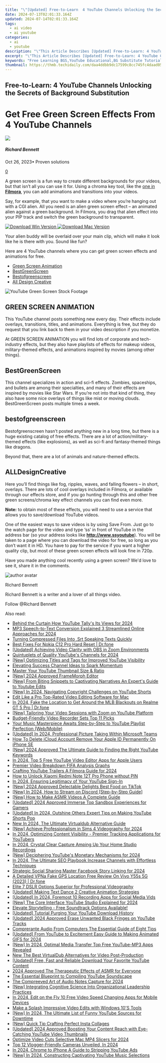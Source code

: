 ```yaml
---
title: "\"[Updated] Free-to-Learn  4 YouTube Channels Unlocking the Secrets of Background Substitution\""
date: 2024-07-13T02:01:33.164Z
updated: 2024-07-14T02:01:33.164Z
tags:
  - ai video
  - ai youtube
categories:
  - ai
  - youtube
description: "\"This Article Describes [Updated] Free-to-Learn: 4 YouTube Channels Unlocking the Secrets of Background Substitution\""
excerpt: "\"This Article Describes [Updated] Free-to-Learn: 4 YouTube Channels Unlocking the Secrets of Background Substitution\""
keywords: "Free Learning BGS,YouTube Educational,BG Substitute Tutorials,Learn BG Techniques,YouTube Secret Secrets,Background Removal Channels,Unlocking BGS Art"
thumbnail: https://thmb.techidaily.com/daa4ddbb9dc17599c8cc745fc4daad052ccf0ddb620b28a0347c7de8e4fb4249.jpg
---
```


## Free-to-Learn: 4 YouTube Channels Unlocking the Secrets of Background Substitution

# Get Free Green Screen Effects From 4 YouTube Channels

![](https://images.wondershare.com/filmora/article-images/richard-bennett.jpg)

##### Richard Bennett

 Oct 26, 2023• Proven solutions

[0](#commentsBoxSeoTemplate)

A green screen is a fun way to create different backgrounds for your videos, but that isn’t all you can use it for. Using a chroma key tool, like the [one in **Filmora**](https://tools.techidaily.com/wondershare/filmora/download/), you can add animations and transitions into your videos.

Say, for example, that you want to make a video where you’re hanging out with a CGI alien. All you need is an alien green screen effect – an animated alien against a green background. In Filmora, you drag that alien effect into your PIP track and switch the green background to transparent.

[![Download Win Version](https://images.wondershare.com/filmora/guide/download-btn-win.jpg) ](https://tools.techidaily.com/wondershare/filmora/download/) [![Download Mac Version](https://images.wondershare.com/filmora/guide/download-btn-mac.jpg) ](https://tools.techidaily.com/wondershare/filmora/download/)

Your alien buddy will be overlaid over your main clip, which will make it look like he is there with you. Sound like fun?

Here are 4 YouTube channels where you can get green screen effects and animations for free.

* [Green Screen Animation](#animation)
* [BestGreenScreen](#best)
* [Bestofgreenscreen](#bestof)
* [All Design Creative](#alldesign)

![YouTube Green Screen Stock Footage](https://images.wondershare.com/filmora/article-images/free-green-screen-effects.jpg)

## GREEN SCREEN ANIMATION

This YouTube channel posts something new every day. Their effects include overlays, transitions, titles, and animations. Everything is free, but they do request that you link back to them in your video description if you monetize.

At GREEN SCREEN ANIMATION you will find lots of corporate and tech-industry effects, but they also have playlists of effects for makeup videos, military-themed effects, and animations inspired by movies (among other things).

## BestGreenScreen

This channel specializes in action and sci-fi effects. Zombies, spaceships, and bullets are among their specialties, and many of their effects are inspired by movies like Star Wars. If you’re not into that kind of thing, they also have some nice overlays of things like mist or moving clouds. BestGreenScreen posts multiple times a week.

## bestofgreenscreen

Bestofgreenscreen hasn’t posted anything new in a long time, but there is a huge existing catalog of free effects. There are a lot of action/military-themed effects (like explosions), as well as sci-fi and fantasy-themed things like dragons.

Beyond that, there are a lot of animals and nature-themed effects.

## ALLDesignCreative

Here you’ll find things like fog, ripples, waves, and falling flowers – in short, overlays. There are lots of cool overlays included in Filmora, or available through our effects store, and if you go hunting through this and other free green screens/chroma key effect channels you can find even more.

**Note:** to obtain most of these effects, you will need to use a service that allows you to save/download YouTube videos.

One of the easiest ways to save videos is by using Save From. Just go to the watch page for the video and type ‘ss’ in front of YouTube in the address bar (so your address looks like **<http://www.ssyoutube>**). You will be taken to a page where you can download the video for free, so long as you don’t want it in HD. You have to pay for the service if you want a higher quality clip, but most of these green screen effects will look fine in 720p.

Have you made anything cool recently using a green screen? We'd love to see it, share it in the comments.

![author avatar](https://images.wondershare.com/filmora/article-images/richard-bennett.jpg)

Richard Bennett

Richard Bennett is a writer and a lover of all things video.

Follow @Richard Bennett


<ins class="adsbygoogle"
     style="display:block"
     data-ad-format="autorelaxed"
     data-ad-client="ca-pub-7571918770474297"
     data-ad-slot="1223367746"></ins>



<ins class="adsbygoogle"
     style="display:block"
     data-ad-client="ca-pub-7571918770474297"
     data-ad-slot="8358498916"
     data-ad-format="auto"
     data-full-width-responsive="true"></ins>



<span class="atpl-alsoreadstyle">Also read:</span>
<div><ul>
<li><a href="https://youtube-data.techidaily.com/d-the-curtain-how-youtube-tallys-its-views-for-2024/"><u>Behind the Curtain  How YouTube Tally's Its Views for 2024</u></a></li>
<li><a href="https://sound-optimizing.techidaily.com/mp3-speech-to-text-conversion-explained-3-streamlined-online-approaches-for-2024/"><u>MP3 Speech-to-Text Conversion Explained 3 Streamlined Online Approaches for 2024</u></a></li>
<li><a href="https://extra-lessons.techidaily.com/turning-compressed-files-into-srt-speaking-texts-quickly/"><u>Turning Compressed Files Into .Srt Speaking Texts Quickly</u></a></li>
<li><a href="https://techidaily.com/best-fixes-for-nokia-c12-pro-hard-reset-drfone-by-drfone-reset-android-reset-android/"><u>Best Fixes For Nokia C12 Pro Hard Reset | Dr.fone</u></a></li>
<li><a href="https://visual-screen-recording.techidaily.com/updated-achieving-video-clarity-with-obs-in-zoom-environments/"><u>[Updated] Achieving Video Clarity with OBS in Zoom Environments</u></a></li>
<li><a href="https://youtube-data.techidaily.com/uplets-of-quality-youtubes-channels-for-2024/"><u>Quintuplets of Quality  YouTube's Channels for 2024</u></a></li>
<li><a href="https://youtube-data.techidaily.com/ptimizing-titles-and-tags-for-improved-youtube-visibility/"><u>[New] Optimizing Titles and Tags for Improved YouTube Visibility</u></a></li>
<li><a href="https://youtube-data.techidaily.com/ting-success-channel-ideas-to-spark-momentum/"><u>Elevating Success  Channel Ideas to Spark Momentum</u></a></li>
<li><a href="https://youtube-data.techidaily.com/r-your-youtube-thumbnail-size-and-ratio/"><u>Master Your YouTube Thumbnail Size & Ratio</u></a></li>
<li><a href="https://eaxpv-info.techidaily.com/new-2024-approved-framemorph-editor/"><u>[New] 2024 Approved  FrameMorph Editor</u></a></li>
<li><a href="https://youtube-data.techidaily.com/rom-biting-snippets-to-captivating-narratives-an-experts-guide-to-youtube-edits/"><u>[New] From Biting Snippets to Captivating Narratives  An Expert's Guide to Youtube Edits</u></a></li>
<li><a href="https://youtube-data.techidaily.com/n-2024-navigating-copyright-challenges-on-youtube-shorts/"><u>[New] In 2024, Navigating Copyright Challenges on YouTube Shorts</u></a></li>
<li><a href="https://video-ai-editor.techidaily.com/edit-like-a-pro-top-rated-video-editing-software-for-mac/"><u>Edit Like a Pro Top-Rated Video Editing Software for Mac</u></a></li>
<li><a href="https://review-topics.techidaily.com/in-2024-fake-the-location-to-get-around-the-mlb-blackouts-on-realme-gt-5-pro-drfone-by-drfone-virtual-android/"><u>In 2024, Fake the Location to Get Around the MLB Blackouts on Realme GT 5 Pro | Dr.fone</u></a></li>
<li><a href="https://some-skills.techidaily.com/new-tailoring-your-video-sessions-with-zoom-on-youtube-platform/"><u>[New] Tailoring Your Video Sessions with Zoom on YouTube Platform</u></a></li>
<li><a href="https://youtube-data.techidaily.com/t-friendly-video-recorder-sets-top-11-picks/"><u>Budget-Friendly Video Recorder Sets  Top 11 Picks</u></a></li>
<li><a href="https://youtube-data.techidaily.com/music-masterpiece-awaits-step-by-step-to-youtube-playlist-perfection-webmobile/"><u>Your Music Masterpiece Awaits  Step-by-Step to YouTube Playlist Perfection (Web/Mobile)</u></a></li>
<li><a href="https://snapchat-videos.techidaily.com/updated-in-2024-professional-picture-taking-within-microsoft-teams/"><u>[Updated] In 2024, Professional Picture Taking Within Microsoft Teams</u></a></li>
<li><a href="https://apple-account.techidaily.com/how-to-delete-icloud-account-remove-your-apple-id-permanently-on-iphone-se-by-drfone-ios/"><u>How To Delete iCloud Account Remove Your Apple ID Permanently On iPhone SE</u></a></li>
<li><a href="https://youtube-data.techidaily.com/024-approved-the-ultimate-guide-to-finding-the-right-youtube-keywords/"><u>[New] 2024 Approved  The Ultimate Guide to Finding the Right YouTube Keywords</u></a></li>
<li><a href="https://youtube-data.techidaily.com/24-top-5-free-youtube-video-editor-apps-for-apple-users/"><u>In 2024, Top 5 Free YouTube Video Editor Apps for Apple Users</u></a></li>
<li><a href="https://youtube-data.techidaily.com/er-video-breakdown-fifa-analysis-graphs/"><u>Premier Video Breakdown  FIFA Analysis Graphs</u></a></li>
<li><a href="https://youtube-data.techidaily.com/ing-youtube-trailers-a-filmora-guide-for-2024/"><u>Crafting YouTube Trailers  A Filmora Guide for 2024</u></a></li>
<li><a href="https://unlock-android.techidaily.com/how-to-unlock-xiaomi-redmi-note-12t-pro-phone-without-pin-by-drfone-android/"><u>How to Unlock Xiaomi Redmi Note 12T Pro Phone without PIN</u></a></li>
<li><a href="https://youtube-data.techidaily.com/24-ensuring-legitimacy-of-your-youtube-sign-in/"><u>In 2024, Ensuring Legitimacy of Your YouTube Sign-In</u></a></li>
<li><a href="https://tiktok-videos.techidaily.com/new-2024-approved-delectable-delights-best-food-on-tiktok/"><u>[New] 2024 Approved  Delectable Delights  Best Food on TikTok</u></a></li>
<li><a href="https://discord-videos.techidaily.com/new-in-2024-how-to-stream-on-discord-step-by-step-guide/"><u>[New] In 2024, How to Stream on Discord [Step-by-Step Guide]</u></a></li>
<li><a href="https://youtube-data.techidaily.com/ow-to-make-asmr-videos-a-complete-guide/"><u>[New] How to Make ASMR Videos  A Complete Guide</u></a></li>
<li><a href="https://screen-capture.techidaily.com/updated-2024-approved-immerse-top-sandbox-experiences-for-gamers/"><u>[Updated] 2024 Approved  Immerse  Top Sandbox Experiences for Gamers</u></a></li>
<li><a href="https://youtube-data.techidaily.com/ed-in-2024-outshine-others-expert-tips-on-making-youtube-shorts-pop/"><u>[Updated] In 2024, Outshine Others  Expert Tips on Making YouTube Shorts Pop</u></a></li>
<li><a href="https://ai-driven-video-production.techidaily.com/new-in-2024-the-ultimate-virtualdub-alternative-guide/"><u>New In 2024, The Ultimate Virtualdub Alternative Guide</u></a></li>
<li><a href="https://remote-screen-capture.techidaily.com/new-achieve-professionalism-in-sims-4-videography-for-2024/"><u>[New] Achieve Professionalism in Sims 4 Videography for 2024</u></a></li>
<li><a href="https://youtube-stream.techidaily.com/in-2024-optimizing-content-visibility-premier-tracking-applications-for-youtubers/"><u>In 2024, Optimizing Content Visibility - Premier Tracking Applications for YouTubers</u></a></li>
<li><a href="https://youtube-data.techidaily.com/24-crystal-clear-capture-amping-up-your-home-studio-recordings/"><u>In 2024, Crystal Clear Capture  Amping Up Your Home Studio Recordings</u></a></li>
<li><a href="https://youtube-data.techidaily.com/eciphering-youtubes-monetary-mechanisms-for-2024/"><u>[New] Deciphering YouTube's Monetary Mechanisms for 2024</u></a></li>
<li><a href="https://youtube-data.techidaily.com/24-the-ultimate-seo-playbook-increase-channels-with-effortless-techniques/"><u>In 2024, The Ultimate SEO Playbook  Increase Channels with Effortless Techniques</u></a></li>
<li><a href="https://facebook-videos.techidaily.com/strategic-social-sharing-master-facebook-story-linking-for-2024/"><u>Strategic Social Sharing  Master Facebook Story Linking for 2024</u></a></li>
<li><a href="https://location-fake.techidaily.com/a-detailed-vpna-fake-gps-location-free-review-on-vivo-y55s-5g-2023-drfone-by-drfone-virtual-android/"><u>A Detailed VPNa Fake GPS Location Free Review On Vivo Y55s 5G (2023) | Dr.fone</u></a></li>
<li><a href="https://youtube-data.techidaily.com/-7-dslr-options-superior-for-professional-videography/"><u>Elite 7 DSLR Options Superior for Professional Videography</u></a></li>
<li><a href="https://youtube-data.techidaily.com/ed-making-text-dance-2-creative-animation-strategies/"><u>[Updated] Making Text Dance  2 Creative Animation Strategies</u></a></li>
<li><a href="https://youtube-data.techidaily.com/ed-in-2024-foremost-10-recording-apps-for-social-media-vids/"><u>[Updated] In 2024, Foremost 10 Recording Apps for Social Media Vids</u></a></li>
<li><a href="https://youtube-data.techidaily.com/he-core-interface-youtube-studio-explained-for-2024/"><u>[New] The Core Interface  YouTube Studio Explained for 2024</u></a></li>
<li><a href="https://youtube-data.techidaily.com/te-storytelling-free-soundtrack-options-available/"><u>Elevate Storytelling - Free Soundtrack Options Available!</u></a></li>
<li><a href="https://youtube-data.techidaily.com/ed-tutorial-purging-your-youtube-download-history/"><u>[Updated] Tutorial  Purging Your YouTube Download History</u></a></li>
<li><a href="https://youtube-data.techidaily.com/ed-2024-approved-erase-unwanted-black-fringes-on-youtube-tracks/"><u>[Updated] 2024 Approved  Erase Unwanted Black Fringes on YouTube Tracks</u></a></li>
<li><a href="https://desktop-recording.techidaily.com/comprerante-audio-from-computers-the-essential-guide-of-eight-tips/"><u>Comprerante Audio From Computers  The Essential Guide of Eight Tips</u></a></li>
<li><a href="https://youtube-data.techidaily.com/ed-from-youtube-to-excitement-easy-guide-to-making-animated-gifs-for-2024/"><u>[Updated] From YouTube to Excitement  Easy Guide to Making Animated GIFS for 2024</u></a></li>
<li><a href="https://youtube-data.techidaily.com/n-2024-optimal-media-transfer-top-free-youtube-mp3-apps-revealed/"><u>[New] In 2024, Optimal Media Transfer  Top Free YouTube-MP3 Apps Revealed</u></a></li>
<li><a href="https://video-content-creator.techidaily.com/new-the-best-virtualdub-alternatives-for-video-post-production/"><u>New The Best VirtualDub Alternatives for Video Post-Production</u></a></li>
<li><a href="https://youtube-data.techidaily.com/ed-free-fast-and-reliable-download-your-favorite-youtube-content/"><u>[Updated] Free, Fast and Reliable  Download Your Favorite YouTube Content</u></a></li>
<li><a href="https://some-skills.techidaily.com/2024-approved-the-therapeutic-effects-of-asmr-for-everyone/"><u>2024 Approved  The Therapeutic Effects of ASMR for Everyone</u></a></li>
<li><a href="https://youtube-data.techidaily.com/ssential-blueprint-to-compiling-youtube-soundscape/"><u>The Essential Blueprint to Compiling YouTube Soundscape</u></a></li>
<li><a href="https://some-guidance.techidaily.com/the-compreeved-art-of-audio-notes-capture-for-2024/"><u>The Compreeved Art of Audio Notes Capture for 2024</u></a></li>
<li><a href="https://youtube-data.techidaily.com/ntegrating-cognitive-science-into-organizational-leadership-practices/"><u>[New] Integrating Cognitive Science Into Organizational Leadership Practices</u></a></li>
<li><a href="https://ai-driven-video-production.techidaily.com/in-2024-edit-on-the-fly-10-free-video-speed-changing-apps-for-mobile-devices/"><u>In 2024, Edit on the Fly 10 Free Video Speed Changing Apps for Mobile Devices</u></a></li>
<li><a href="https://extra-resources.techidaily.com/make-a-splash-impressive-video-edits-with-windows-10s-tools/"><u>Make a Splash  Impressive Video Edits with Windows 10'S Tools</u></a></li>
<li><a href="https://youtube-data.techidaily.com/n-2024-the-ultimate-list-of-funny-youtube-sources-for-downtime/"><u>[New] In 2024, The Ultimate List of Funny YouTube Sources for Downtime</u></a></li>
<li><a href="https://extra-guidance.techidaily.com/new-quick-tip-crafting-perfect-insta-collages/"><u>[New] Quick Tip  Crafting Perfect Insta Collages</u></a></li>
<li><a href="https://youtube-data.techidaily.com/ed-2024-approved-boosting-your-content-reach-with-eye-catching-youtube-video-thumbnails/"><u>[Updated] 2024 Approved  Boosting Your Content Reach with Eye-Catching YouTube Video Thumbnails</u></a></li>
<li><a href="https://youtube-data.techidaily.com/ize-video-cuts-selective-mac-mp4-slicers-for-2024/"><u>Optimize Video Cuts  Selective Mac MP4 Slicers for 2024</u></a></li>
<li><a href="https://youtube-data.techidaily.com/2-vlogger-friendly-cameras-unveiled-in-2024/"><u>Top 12 Vlogger-Friendly Cameras Unveiled, In 2024</u></a></li>
<li><a href="https://youtube-data.techidaily.com/24-chrome-to-iphone-a-guide-to-stripping-youtube-ads/"><u>In 2024, Chrome to iPhone  A Guide to Stripping YouTube Ads</u></a></li>
<li><a href="https://youtube-data.techidaily.com/n-2024-constructing-captivating-youtube-music-selections/"><u>[New] In 2024, Constructing Captivating YouTube Music Selections</u></a></li>
</ul></div>
